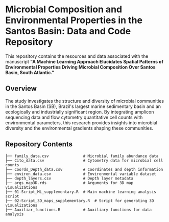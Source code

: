 # Microbial Composition and Environmental Properties in the Santos Basin: Data and Code Repository

This repository contains the resources and data associated with the manuscript **"A Machine Learning Approach Elucidates Spatial Patterns of Environmental Properties Driving Microbial Composition Over Santos Basin, South Atlantic."**

## Overview

The study investigates the structure and diversity of microbial communities in the Santos Basin (SB), Brazil's largest marine sedimentary basin and an ecologically and industrially significant region. By integrating amplicon sequencing data and flow cytometry quantitative cell counts with environmental parameters, this research provides insights into microbial diversity and the environmental gradients shaping these communities.

## Repository Contents

```text
├── family_data.csv               # Microbial family abundance data
├── Cito_data.csv                 # Cytometry data for microbial cell counts
├── Coords_Depth_data.csv         # Coordinates and depth information
├── environ_data.csv              # Environmental variable dataset
├── depth_layers.csv              # Depth layer metadata
├── args_map3D.rds                # Arguments for 3D map visualizations
├── 01-Script_ML_supplementary.R  # Main machine learning analysis script
├── 02-Script_3D_maps_supplementary.R  # Script for generating 3D visualizations
├── Auxiliar_functions.R          # Auxiliary functions for data analysis
